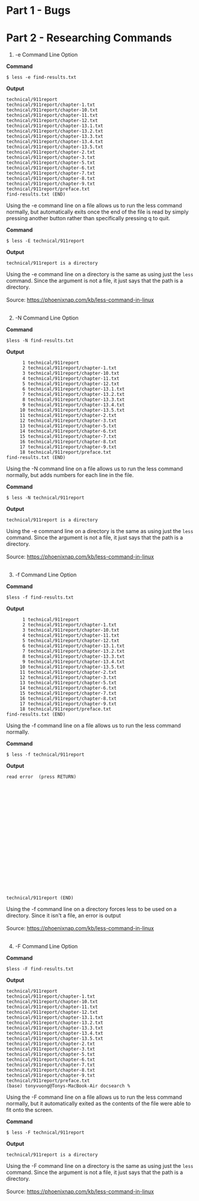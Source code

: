 
# Part 1 - Bugs

# Part 2 - Researching Commands

1. -e Command Line Option 

**Command** 
```
$ less -e find-results.txt
``` 
**Output**
```
technical/911report
technical/911report/chapter-1.txt
technical/911report/chapter-10.txt
technical/911report/chapter-11.txt
technical/911report/chapter-12.txt
technical/911report/chapter-13.1.txt
technical/911report/chapter-13.2.txt
technical/911report/chapter-13.3.txt
technical/911report/chapter-13.4.txt
technical/911report/chapter-13.5.txt
technical/911report/chapter-2.txt
technical/911report/chapter-3.txt
technical/911report/chapter-5.txt
technical/911report/chapter-6.txt
technical/911report/chapter-7.txt
technical/911report/chapter-8.txt
technical/911report/chapter-9.txt
technical/911report/preface.txt
find-results.txt (END)
```
Using the -e command line on a file allows us to run the less command normally, but automatically exits once the end of the file is read by simply pressing another button rather than specifically pressing q to quit. 

**Command** 
```
$ less -E technical/911report
```
**Output**
```
technical/911report is a directory
```
Using the -e command line on a directory is the same as using just the `less` command. Since the argument is not a file, it just says that the path is a directory. <br>
<br>
Source: https://phoenixnap.com/kb/less-command-in-linux <br>
<br>

2. -N Command Line Option

**Command** 
```
$less -N find-results.txt
```

**Output** 
```
      1 technical/911report
      2 technical/911report/chapter-1.txt
      3 technical/911report/chapter-10.txt
      4 technical/911report/chapter-11.txt
      5 technical/911report/chapter-12.txt
      6 technical/911report/chapter-13.1.txt
      7 technical/911report/chapter-13.2.txt
      8 technical/911report/chapter-13.3.txt
      9 technical/911report/chapter-13.4.txt
     10 technical/911report/chapter-13.5.txt
     11 technical/911report/chapter-2.txt
     12 technical/911report/chapter-3.txt
     13 technical/911report/chapter-5.txt
     14 technical/911report/chapter-6.txt
     15 technical/911report/chapter-7.txt
     16 technical/911report/chapter-8.txt
     17 technical/911report/chapter-9.txt
     18 technical/911report/preface.txt
find-results.txt (END)
```
Using the -N command line on a file allows us to run the less command normally, but adds numbers for each line in the file.

**Command** 
```
$ less -N technical/911report
```
**Output**
```
technical/911report is a directory
```
Using the -e command line on a directory is the same as using just the `less` command. Since the argument is not a file, it just says that the path is a directory. <br>
<br>
Source: https://phoenixnap.com/kb/less-command-in-linux <br>
<br>

3. -f Command Line Option

**Command** 
```
$less -f find-results.txt
```

**Output** 
```
      1 technical/911report
      2 technical/911report/chapter-1.txt
      3 technical/911report/chapter-10.txt
      4 technical/911report/chapter-11.txt
      5 technical/911report/chapter-12.txt
      6 technical/911report/chapter-13.1.txt
      7 technical/911report/chapter-13.2.txt
      8 technical/911report/chapter-13.3.txt
      9 technical/911report/chapter-13.4.txt
     10 technical/911report/chapter-13.5.txt
     11 technical/911report/chapter-2.txt
     12 technical/911report/chapter-3.txt
     13 technical/911report/chapter-5.txt
     14 technical/911report/chapter-6.txt
     15 technical/911report/chapter-7.txt
     16 technical/911report/chapter-8.txt
     17 technical/911report/chapter-9.txt
     18 technical/911report/preface.txt
find-results.txt (END)
```
Using the -f command line on a file allows us to run the less command normally.

**Command** 
```
$ less -f technical/911report
```
**Output**
```
read error  (press RETURN)






















technical/911report (END)
```
Using the -f command line on a directory forces less to be used on a directory. Since it isn't a file, an error is output<br>
<br>
Source: https://phoenixnap.com/kb/less-command-in-linux <br>
<br>

4. -F Command Line Option

**Command** 
```
$less -F find-results.txt
```

**Output** 
```
technical/911report
technical/911report/chapter-1.txt
technical/911report/chapter-10.txt
technical/911report/chapter-11.txt
technical/911report/chapter-12.txt
technical/911report/chapter-13.1.txt
technical/911report/chapter-13.2.txt
technical/911report/chapter-13.3.txt
technical/911report/chapter-13.4.txt
technical/911report/chapter-13.5.txt
technical/911report/chapter-2.txt
technical/911report/chapter-3.txt
technical/911report/chapter-5.txt
technical/911report/chapter-6.txt
technical/911report/chapter-7.txt
technical/911report/chapter-8.txt
technical/911report/chapter-9.txt
technical/911report/preface.txt
(base) tonyvuong@Tonys-MacBook-Air docsearch % 
```
Using the -F command line on a file allows us to run the less command normally, but it automatically exited as the contents 
of the file were able to fit onto the screen.

**Command** 
```
$ less -F technical/911report
```
**Output**
```
technical/911report is a directory
```
Using the -F command line on a directory is the same as using just the `less` command. Since the argument is not a file, it just says that the path is a directory. <br>
<br>
Source: https://phoenixnap.com/kb/less-command-in-linux <br>
<br>



